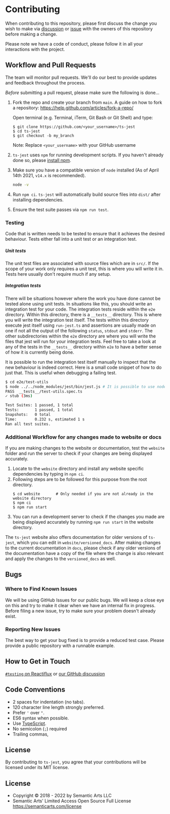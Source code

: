 # Contributing

When contributing to this repository, please first discuss the change you wish to make via
[discussion](https://github.com/kulshekhar/ts-jest/discussions) or [issue](https://github.com/kulshekhar/ts-jest/issues)
with the owners of this repository before making a change.

Please note we have a code of conduct, please follow it in all your interactions with the project.

## Workflow and Pull Requests

The team will monitor pull requests. We'll do our best to provide updates and feedback throughout the process.

_Before_ submitting a pull request, please make sure the following is done…

1. Fork the repo and create your branch from `main`. A guide on how to fork a repository: https://help.github.com/articles/fork-a-repo/

   Open terminal (e.g. Terminal, iTerm, Git Bash or Git Shell) and type:

   ```sh-session
   $ git clone https://github.com/<your_username>/ts-jest
   $ cd ts-jest
   $ git checkout -b my_branch
   ```

   Note: Replace `<your_username>` with your GitHub username

2. `ts-jest` uses `npm` for running development scripts. If you haven't already done so, please [install npm](https://docs.npmjs.com/downloading-and-installing-node-js-and-npm).

3. Make sure you have a compatible version of `node` installed (As of April 14th 2021, `v14.x` is recommended).

   ```sh
   node -v
   ```

4. Run `npm ci`. `ts-jest` will automatically build source files into `dist/` after installing dependencies.

5. Ensure the test suite passes via `npm run test`.

### Testing

Code that is written needs to be tested to ensure that it achieves the desired behaviour. Tests either fall into a unit
test or an integration test.

##### Unit tests

The unit test files are associated with source files which are in `src/`. If the scope of your work only requires a unit test,
this is where you will write it in. Tests here usually don't require much if any setup.

##### Integration tests

There will be situations however where the work you have done cannot be tested alone using unit tests. In situations like this,
you should write an integration test for your code. The integration tests reside within the `e2e` directory.
Within this directory, there is a `__tests__` directory. This is where you will write the integration test itself.
The tests within this directory execute jest itself using `run-jest.ts` and assertions are usually made on one if not all
the output of the following `status`, `stdout` and `stderr`. The other subdirectories within the `e2e` directory are
where you will write the files that jest will run for your integration tests. Feel free to take a look at any of the tests
in the `__tests__` directory within `e2e` to have a better sense of how it is currently being done.

It is possible to run the integration test itself manually to inspect that the new behaviour is indeed correct.
Here is a small code snippet of how to do just that. This is useful when debugging a failing test.

```bash
$ cd e2e/test-utils
$ node ../../node_modules/jest/bin/jest.js # It is possible to use node --inspect or ndb
PASS  __tests__/test-utils.spec.ts
✓ stub (3ms)

Test Suites: 1 passed, 1 total
Tests:       1 passed, 1 total
Snapshots:   0 total
Time:        0.232 s, estimated 1 s
Ran all test suites.
```

### Additional Workflow for any changes made to website or docs

If you are making changes to the website or documentation, test the `website` folder and run the server to check if your
changes are being displayed accurately.

1. Locate to the `website` directory and install any website specific dependencies by typing in `npm ci`.
2. Following steps are to be followed for this purpose from the root directory.
   ```sh-session
   $ cd website       # Only needed if you are not already in the website directory
   $ npm ci
   $ npm run start
   ```
3. You can run a development server to check if the changes you made are being displayed accurately by running `npm run start` in the website directory.

The `ts-jest` website also offers documentation for older versions of `ts-jest`, which you can edit in `website/versioned_docs`.
After making changes to the current documentation in `docs`, please check if any older versions of the documentation
have a copy of the file where the change is also relevant and apply the changes to the `versioned_docs` as well.

## Bugs

### Where to Find Known Issues

We will be using GitHub Issues for our public bugs. We will keep a close eye on this and try to make it clear when we
have an internal fix in progress. Before filing a new issue, try to make sure your problem doesn't already exist.

### Reporting New Issues

The best way to get your bug fixed is to provide a reduced test case. Please provide a public repository with a runnable example.

## How to Get in Touch

[`#testing` on Reactiflux](https://discord.gg/j6FKKQQrW9) or [our GitHub discussion](https://github.com/kulshekhar/ts-jest/discussions)

## Code Conventions

- 2 spaces for indentation (no tabs).
- 120 character line length strongly preferred.
- Prefer `'` over `"`.
- ES6 syntax when possible.
- Use [TypeScript](https://www.typescriptlang.org/).
- No semicolon (`;`) required
- Trailing commas,

## License

By contributing to `ts-jest`, you agree that your contributions will be licensed under its MIT license.

## License

- Copyright © 2018 - 2022 by Semantic Arts LLC
- Semantic Arts' Limited Access Open Source Full License https://semanticarts.com/license
